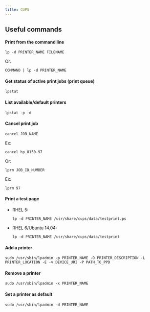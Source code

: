 ```yaml
---
title: CUPS
---
```


## Useful commands

#### Print from the command line
```
lp -d PRINTER_NAME FILENAME
```

Or:
```
COMMAND | lp -d PRINTER_NAME
```


#### Get status of active print jobs (print queue)
```
lpstat
```


#### List available/default printers
```
lpstat -p -d
```


#### Cancel print job
```
cancel JOB_NAME
```

Ex:
```
cancel hp_8150-97
```

Or:
```
lprm JOB_ID_NUMBER
```

Ex:
```
lprm 97
```


#### Print a test page
- RHEL 5:
    ```
    lp -d PRINTER_NAME /usr/share/cups/data/testprint.ps
    ```

- RHEL 6/Ubuntu 14.04:
    ```
    lp -d PRINTER_NAME /usr/share/cups/data/testprint
    ```


#### Add a printer
```
sudo /usr/sbin/lpadmin -p PRINTER_NAME -D PRINTER_DESCRIPTION -L PRINTER_LOCATION -E -v DEVICE_URI -P PATH_TO_PPD
```


#### Remove a printer
```
sudo /usr/sbin/lpadmin -x PRINTER_NAME
```


#### Set a printer as default
```
sudo /usr/sbin/lpadmin -d PRINTER_NAME
```
